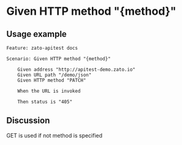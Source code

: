 
Given HTTP method "{method}"
=============================================================================================================

Usage example
-------------

```
Feature: zato-apitest docs

Scenario: Given HTTP method "{method}"

    Given address "http://apitest-demo.zato.io"
    Given URL path "/demo/json"
    Given HTTP method "PATCH"

    When the URL is invoked

    Then status is "405"
```

Discussion
----------

GET is used if not method is specified